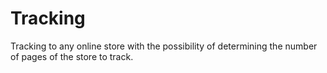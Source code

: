 # Tracking
Tracking to any online store with the possibility of determining the number of pages of the store to track.
